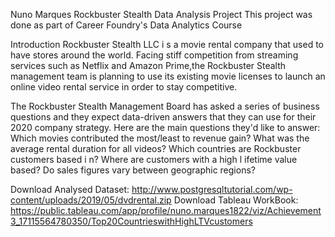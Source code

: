 Nuno Marques
Rockbuster Stealth Data Analysis Project
This project was done as part of Career Foundry's Data Analytics Course

Introduction
Rockbuster Stealth LLC i s a movie rental company that used to have stores around the world. Facing stiff competition from streaming services such as Netflix and Amazon Prime,the Rockbuster Stealth management team is planning to use its existing movie licenses to
launch an online video rental service in order to stay competitive.

The Rockbuster Stealth Management Board has asked a series of business questions and
they expect data-driven answers that they can use for their 2020 company strategy. Here are the main questions they'd like to answer:
Which movies contributed the most/least to revenue gain?
What was the average rental duration for all videos?
Which countries are Rockbuster customers based i n?
Where are customers with a high l ifetime value based?
Do sales figures vary between geographic regions?

Download Analysed Dataset: http://www.postgresqltutorial.com/wp-content/uploads/2019/05/dvdrental.zip
Download Tableau WorkBook: https://public.tableau.com/app/profile/nuno.marques1822/viz/Achievement3_17115564780350/Top20CountrieswithHighLTVcustomers
